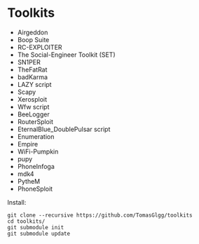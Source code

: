 # Toolkits
* Airgeddon
* Boop Suite
* RC-EXPLOITER 
* The Social-Engineer Toolkit (SET)
* SN1PER
* TheFatRat
* badKarma
* LAZY script
* Scapy
* Xerosploit
* Wfw script
* BeeLogger
* RouterSploit
* EternalBlue_DoublePulsar script
* Enumeration
* Empire
* WiFi-Pumpkin
* pupy
* PhoneInfoga
* mdk4
* PytheM
* PhoneSploit

Install:
```
git clone --recursive https://github.com/TomasGlgg/toolkits
cd toolkits/
git submodule init
git submodule update
```
